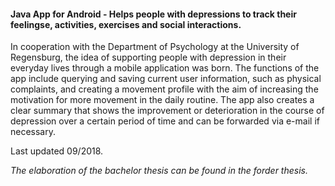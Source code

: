 #### Java App for Android - Helps people with depressions to track their feelingse, activities, exercises and social interactions.

In cooperation with the Department of Psychology at the University of Regensburg, the idea of supporting people with depression in their everyday lives through a mobile application was born. 
The functions of the app include querying and saving current user information, such as physical complaints, and creating a movement profile with the aim of increasing the motivation for more movement in the daily routine. 
The app also creates a clear summary that shows the improvement or deterioration in the course of depression over a certain period of time and can be forwarded via e-mail if necessary. 

Last updated 09/2018.

<i>The elaboration of the bachelor thesis can be found in the forder thesis.</i>
